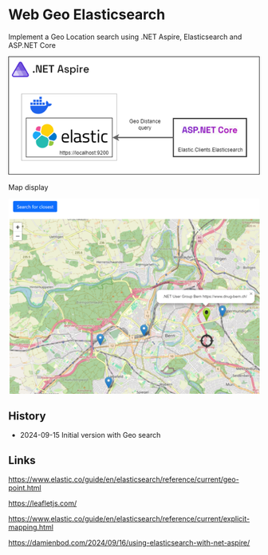 # Web Geo Elasticsearch

Implement a Geo Location search using .NET Aspire, Elasticsearch and ASP.NET Core

![Overview](https://github.com/damienbod/WebGeoElasticsearch/blob/main/images/aspire-elastic.png)

Map display

![Overview](https://github.com/damienbod/WebGeoElasticsearch/blob/main/images/elastic_geo_search_01.png)


## History

- 2024-09-15 Initial version with Geo search

## Links

https://www.elastic.co/guide/en/elasticsearch/reference/current/geo-point.html

https://leafletjs.com/

https://www.elastic.co/guide/en/elasticsearch/reference/current/explicit-mapping.html

https://damienbod.com/2024/09/16/using-elasticsearch-with-net-aspire/
